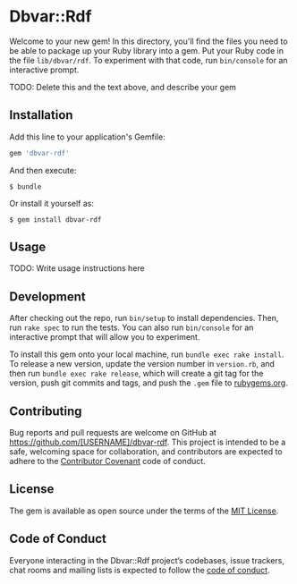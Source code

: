 # Dbvar::Rdf

Welcome to your new gem! In this directory, you'll find the files you need to be able to package up your Ruby library into a gem. Put your Ruby code in the file `lib/dbvar/rdf`. To experiment with that code, run `bin/console` for an interactive prompt.

TODO: Delete this and the text above, and describe your gem

## Installation

Add this line to your application's Gemfile:

```ruby
gem 'dbvar-rdf'
```

And then execute:

    $ bundle

Or install it yourself as:

    $ gem install dbvar-rdf

## Usage

TODO: Write usage instructions here

## Development

After checking out the repo, run `bin/setup` to install dependencies. Then, run `rake spec` to run the tests. You can also run `bin/console` for an interactive prompt that will allow you to experiment.

To install this gem onto your local machine, run `bundle exec rake install`. To release a new version, update the version number in `version.rb`, and then run `bundle exec rake release`, which will create a git tag for the version, push git commits and tags, and push the `.gem` file to [rubygems.org](https://rubygems.org).

## Contributing

Bug reports and pull requests are welcome on GitHub at https://github.com/[USERNAME]/dbvar-rdf. This project is intended to be a safe, welcoming space for collaboration, and contributors are expected to adhere to the [Contributor Covenant](http://contributor-covenant.org) code of conduct.

## License

The gem is available as open source under the terms of the [MIT License](https://opensource.org/licenses/MIT).

## Code of Conduct

Everyone interacting in the Dbvar::Rdf project’s codebases, issue trackers, chat rooms and mailing lists is expected to follow the [code of conduct](https://github.com/[USERNAME]/dbvar-rdf/blob/master/CODE_OF_CONDUCT.md).
